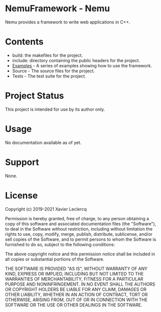 # NemuFramework - Nemu

Nemu provides a framework to write web applications in C++.

# Contents

- build: the makefiles for the project.
- include: directory containing the public headers for the project.
- [Examples](https://github.com/NemuFramework/Nemu/tree/master/Examples) - A series of examples showing how to use the framework.
- Source - The source files for the project.
- Tests - The test suite for the project.

# Project Status

This project is intended for use by its author only.

# Usage

No documentation available as of yet.

# Support

None.

# License

Copyright (c) 2019-2021 Xavier Leclercq

Permission is hereby granted, free of charge, to any person obtaining a
copy of this software and associated documentation files (the "Software"),
to deal in the Software without restriction, including without limitation
the rights to use, copy, modify, merge, publish, distribute, sublicense,
and/or sell copies of the Software, and to permit persons to whom the
Software is furnished to do so, subject to the following conditions:

The above copyright notice and this permission notice shall be included in
all copies or substantial portions of the Software.

THE SOFTWARE IS PROVIDED "AS IS", WITHOUT WARRANTY OF ANY KIND, EXPRESS OR
IMPLIED, INCLUDING BUT NOT LIMITED TO THE WARRANTIES OF MERCHANTABILITY,
FITNESS FOR A PARTICULAR PURPOSE AND NONINFRINGEMENT. IN NO EVENT SHALL
THE AUTHORS OR COPYRIGHT HOLDERS BE LIABLE FOR ANY CLAIM, DAMAGES OR OTHER
LIABILITY, WHETHER IN AN ACTION OF CONTRACT, TORT OR OTHERWISE, ARISING
FROM, OUT OF OR IN CONNECTION WITH THE SOFTWARE OR THE USE OR OTHER DEALINGS
IN THE SOFTWARE.

